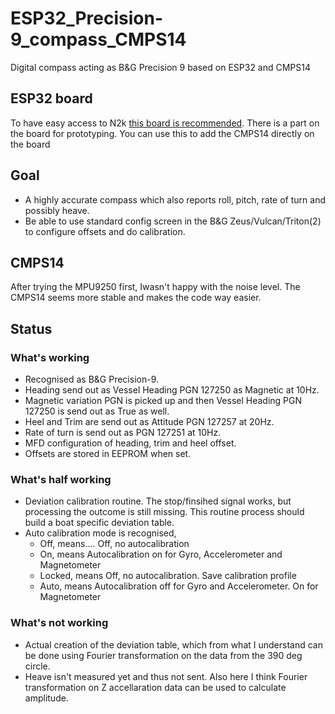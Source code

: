 # ESP32_Precision-9_compass_CMPS14
Digital compass acting as B&amp;G Precision 9 based on ESP32 and CMPS14

## ESP32 board
To have easy access to N2k [this board is recommended](https://hatlabs.github.io/sh-esp32/).
There is a part on the board for prototyping. You can use this to add the CMPS14 directly on the board

## Goal
- A highly accurate compass which also reports roll, pitch, rate of turn and possibly heave.
- Be able to use standard config screen in the B&G Zeus/Vulcan/Triton(2) to configure offsets and do calibration.

## CMPS14
After trying the MPU9250 first, Iwasn't happy with the noise level. The CMPS14 seems more stable and makes the code way easier.

## Status
### What's working
 - Recognised as B&G Precision-9.
 - Heading send out as Vessel Heading PGN 127250 as Magnetic at 10Hz.
 - Magnetic variation PGN is picked up and then Vessel Heading PGN 127250 is send out as True as well.
 - Heel and Trim are send out as Attitude PGN 127257 at 20Hz.
 - Rate of turn is send out as PGN 127251 at 10Hz.
 - MFD configuration of heading, trim and heel offset.
 - Offsets are stored in EEPROM when set.

### What's half working
 - Deviation calibration routine. The stop/finsihed signal works, but processing the outcome is still missing. This routine process should build a boat specific deviation table.
 - Auto calibration mode is recognised,
   - Off, means.... Off, no autocalibration
   - On, means Autocalibration on for Gyro, Accelerometer and Magnetometer
   - Locked, means Off, no autocalibration. Save calibration profile
   - Auto, means Autocalibration off for Gyro and Accelerometer. On for Magnetometer

### What's not working
 - Actual creation of the deviation table, which from what I understand can be done using Fourier transformation on the data from the 390 deg circle.
 - Heave isn't measured yet and thus not sent. Also here I think Fourier transformation on Z accellaration data can be used to calculate amplitude.
